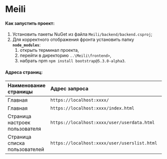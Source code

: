 # Meili

#### Как запустить проект:
1. Установить пакеты NuGet из файла `Meili/backend/backend.csproj`;
2. Для корректного отображения фронта установить папку <b>`node_modules`</b>:
    1) открыть терминал проекта, 
    2) перейти в директорию `..\Meili\frontend>`,
    3) набрать npm `npm install bootstrap@5.3.0-alpha3`.



#### Адреса страниц:

|Наименование страницы|Адрес запроса|Откроется файл|Расположение файла|
|:------|:------|----|-----|
|Главная|`https://localhost:xxxx/`|`index.html`|`frontend/index.html`|
|Главная|`https://localhost:xxxx/index.html`|`index.html`|`frontend/index.html`|
|Страница настроек пользователя|`https://localhost:xxxx/user/userdata.html`|`userc.html`|`frontend/user/userdata.html`|
|Страница списка пользователей|`https://localhost:xxxx/user/userslist.html`|`userslist.html`|`frontend/user/userslist.html`|